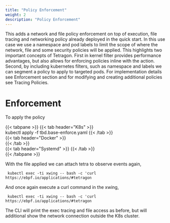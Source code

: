 ```yaml
---
title: "Policy Enforcement"
weight: 2
description: "Policy Enforcement"
---
```


This adds a network and file policy enforcement on top of execution, file tracing
and networking policy already deployed in the quick start. In this use case we
use a namespace and pod labels to limit the scope of where the network, file
and some security policies will be applied. This highlights two important concepts
of Tetragon. First in kernel filter provides performance advantages, but also allows for
enforcing policies inline with the action. Second, by including kubernetes
filters, such as namespace and labels we can segment a policy to apply to
targeted pods. For implementation details see Enforcement section and for
modifying and creating additional policies see Tracing Policies.

# Enforcement

To apply the policy 

{{< tabpane >}}
{{< tab header="K8s" >}}          
kubectl apply -f tbd.base-enforce.yaml
{{< /tab >}}                                                                                                                                                                                   
{{< tab header="Docker" >}}          
{{< /tab >}}                                                                                                                                                                                   
{{< tab header="Systemd" >}}
{{< /tab >}}                                                                                                                                                                                   
{{< /tabpane >}}

With the file applied we can attach tetra to observe events again,

```
 kubectl exec -ti xwing -- bash -c 'curl https://ebpf.io/applications/#tetragon
```

And once again execute a curl command in the xwing,

```
 kubectl exec -ti xwing -- bash -c 'curl https://ebpf.io/applications/#tetragon
```

The CLI will print the exec tracing and file access as before, but will additional show the network connection outside the K8s cluster.

#
